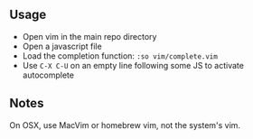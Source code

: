 Usage
-----

- Open vim in the main repo directory
- Open a javascript file
- Load the completion function:
    `:so vim/complete.vim`
- Use `C-X C-U` on an empty line following some JS to activate autocomplete

Notes
-----

On OSX, use MacVim or homebrew vim, not the system's vim.

